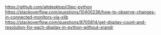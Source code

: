 https://github.com/altdesktop/i3ipc-python
https://stackoverflow.com/questions/10400236/how-to-observe-changes-in-connected-monitors-via-xlib
https://stackoverflow.com/questions/8705814/get-display-count-and-resolution-for-each-display-in-python-without-xrandr